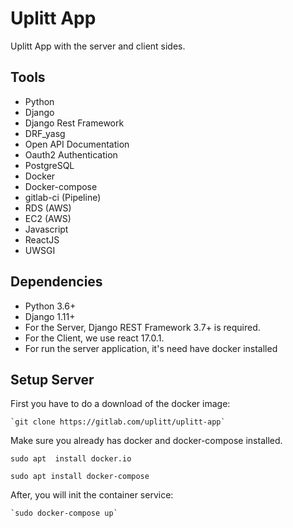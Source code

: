# Uplitt App

Uplitt App with the server and client sides.

Tools
------------
- Python
- Django
- Django Rest Framework
- DRF_yasg
- Open API Documentation
- Oauth2 Authentication
- PostgreSQL
- Docker
- Docker-compose
- gitlab-ci (Pipeline)
- RDS (AWS)
- EC2 (AWS)
- Javascript
- ReactJS
- UWSGI

Dependencies
------------
- Python 3.6+
- Django 1.11+
- For the Server, Django REST Framework 3.7+ is required.
- For the Client, we use react 17.0.1.
- For run the server application, it's need have docker installed

Setup Server
------------
First you have to do a download of the docker image:

    `git clone https://gitlab.com/uplitt/uplitt-app`

Make sure you already has docker and docker-compose installed.

 `sudo apt  install docker.io`
 
  `sudo apt install docker-compose`


After, you will init the container service:

    `sudo docker-compose up`
